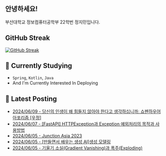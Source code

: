 
## 안녕하세요!
부산대학교 정보컴퓨터공학부 22학번 정지민입니다.

## GitHub Streak
[![GitHub Streak](https://streak-stats.demolab.com?user=Stopmin&theme=onedark-duo)](https://git.io/streak-stats)

## 📎 Currently Studying
- `Spring`, `Kotlin`, `Java`
- And I'm Currently Interested In Deploying

## 📝 Latest Posting
- [2024/06/09 - 당신의 인생이 왜 힘들지 않아야 한다고 생각하십니까: 쇼펜하우어 아포리즘 [우정]](https://stopmin.tistory.com/entry/%EC%9A%B0%EC%A0%95%EC%87%BC%ED%8E%9C%ED%95%98%EC%9A%B0%EC%96%B4-%EC%95%84%ED%8F%AC%EB%A6%AC%EC%A6%98)  
- [2024/06/07 - [FastAPI] HTTPException과 Exception 예외처리의 목적과 사용방법](https://stopmin.tistory.com/entry/FastAPI-HTTPException%EA%B3%BC-Exception-%EC%98%88%EC%99%B8%EC%B2%98%EB%A6%AC%EC%9D%98-%EB%AA%A9%EC%A0%81%EA%B3%BC-%EC%82%AC%EC%9A%A9%EB%B0%A9%EB%B2%95)  
- [2024/06/05 - Junction Asia 2023](https://stopmin.tistory.com/entry/Junction-Asia-2023)  
- [2024/06/05 - [만들면서 배우는 생성 AI]생성 모델링](https://stopmin.tistory.com/entry/%EC%83%9D%EC%84%B1-%EB%AA%A8%EB%8D%B8%EB%A7%81)  
- [2024/06/05 - 기울기 소실(Gradient Vanishing)과 폭주(Exploding)](https://stopmin.tistory.com/entry/%EA%B8%B0%EC%9A%B8%EA%B8%B0-%EC%86%8C%EC%8B%A4Gradient-Vanishing%EA%B3%BC-%ED%8F%AD%EC%A3%BCExploding)  
